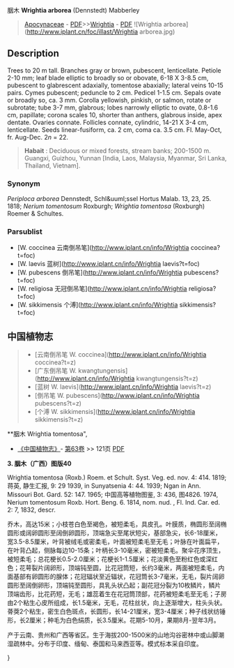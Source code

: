 胭木 **Wrightia arborea** (Dennstedt) Mabberley

> [Apocynaceae](http://www.iplant.cn/info/Apocynaceae?t=foc) - [PDF](http://www.iplant.cn/foc/pdf/Apocynaceae.pdf)>>[Wrightia](http://www.iplant.cn/info/Wrightia?t=foc) - [PDF](http://www.iplant.cn/foc/pdf/Wrightia.pdf)
![Wrightia arborea](http://www.iplant.cn/foc/illast/Wrightia arborea.jpg)

## Description

Trees to 20 m tall. Branches gray or brown, pubescent, lenticellate. Petiole 2-10 mm; leaf blade elliptic to broadly so or obovate, 6-18 X 3-8.5 cm, pubescent to glabrescent adaxially, tomentose abaxially; lateral veins 10-15 pairs. Cymes pubescent; peduncle to 2 cm. Pedicel 1-1.5 cm. Sepals ovate or broadly so, ca. 3 mm. Corolla yellowish, pinkish, or salmon, rotate or subrotate; tube 3-7 mm, glabrous; lobes narrowly elliptic to ovate, 0.8-1.6 cm, papillate; corona scales 10, shorter than anthers, glabrous inside, apex dentate. Ovaries connate. Follicles connate, cylindric, 14-21 X 3-4 cm, lenticellate. Seeds linear-fusiform, ca. 2 cm, coma ca. 3.5 cm. Fl. May-Oct, fr. Aug-Dec. 2*n* = 22.


> **Habait** : 
> Deciduous or mixed forests, stream banks; 200-1500 m. Guangxi, Guizhou, Yunnan [India, Laos, Malaysia, Myanmar, Sri Lanka, Thailand, Vietnam].

### Synonym
*Periploca arborea* Dennstedt, Schl&amp;uuml;ssel Hortus Malab. 13, 23, 25. 1818; *Nerium tomentosum* Roxburgh; *Wrightia tomentosa* (Roxburgh) Roemer & Schultes.



### Parsublist

* [W.  coccinea  云南倒吊笔](http://www.iplant.cn/info/Wrightia coccinea?t=foc)
* [W.  laevis  蓝树](http://www.iplant.cn/info/Wrightia laevis?t=foc)
* [W.  pubescens  倒吊笔](http://www.iplant.cn/info/Wrightia pubescens?t=foc)
* [W.  religiosa  无冠倒吊笔](http://www.iplant.cn/info/Wrightia religiosa?t=foc)
* [W.  sikkimensis  个溥](http://www.iplant.cn/info/Wrightia sikkimensis?t=foc)


## 中国植物志

> * [云南倒吊笔  W.  coccinea](http://www.iplant.cn/info/Wrightia coccinea?t=z)
> * [广东倒吊笔  W.  kwangtungensis](http://www.iplant.cn/info/Wrightia kwangtungensis?t=z)
> * [蓝树  W.  laevis](http://www.iplant.cn/info/Wrightia laevis?t=z)
> * [倒吊笔  W.  pubescens](http://www.iplant.cn/info/Wrightia pubescens?t=z)
> * [个溥  W.  sikkimensis](http://www.iplant.cn/info/Wrightia sikkimensis?t=z)


**胭木 Wrightia tomentosa",



* [《中国植物志》](http://www.iplant.cn/frps)- [第63卷](http://www.iplant.cn/frps/vol/63) >> 121页 [PDF](http://www.iplant.cn/frps/pdf/63/121a.pdf)


**3. 胭木（广西）图版40**

Wrightia tomentosa (Roxb.) Roem. et Schult. Syst. Veg. ed. nov. 4: 414. 1819; 蒋英, 静生汇报, 9: 29 1939, in Sunyatsenia 4: 44. 1939; Ngan in Ann. Missouri Bot. Gard. 52: 147. 1965; 中国高等植物图鉴, 3: 436, 图4826. 1974, Nerium tomentosum Roxb. Hort. Beng. 6. 1814, nom. nud. , Fl. Ind. Car. ed. 2: 7, 1832, descr.

乔木，高达15米；小枝苍白色至褐色，被短柔毛，具皮孔。叶膜质，椭圆形至阔椭圆形或阔卵圆形至阔倒卵圆形，顶端急尖至尾状短尖，基部急尖，长6-18厘米，宽3.5-8.5厘米，叶背被绒毛或密柔毛，叶面被短柔毛至无毛；叶脉在叶面扁平，在叶背凸起，侧脉每边10-15条；叶柄长3-10毫米，密被短柔毛。聚伞花序顶生，被短柔毛；总花梗长0.5-2.0厘米；花梗长1-1.5厘米；花淡黄色至粉红色或深红色；花萼裂片阔卵形，顶端钝至圆，比花冠筒短，长约3毫米，两面被短柔毛，内面基部有卵圆形的腺体；花冠辐状至近辐状，花冠筒长3-7毫米，无毛，裂片阔卵圆形至阔倒卵形，顶端钝至圆形，具乳头状凸起；副花冠分裂为10枚鳞片，鳞片顶端齿形，比花药短，无毛；雄蕊着生在花冠筒顶部，花药被短柔毛至无毛；子房由2个粘生心皮所组成，长1.5毫米，无毛，花柱丝状，向上逐渐增大，柱头头状。蓇葖2个粘生，密生白色斑点，长圆形，长14-21厘米，宽3-4厘米；种子线状纺锤形，长2厘米；种毛为白色绢质，长3.5厘米。花期5-10月，果期8月-翌年3月。

产于云南、贵州和广西等省区。生于海拔200-1500米的山地沟谷密林中或山脚潮湿疏林中。分布于印度、缅甸、泰国和马来西亚等。模式标本采自印度。



}